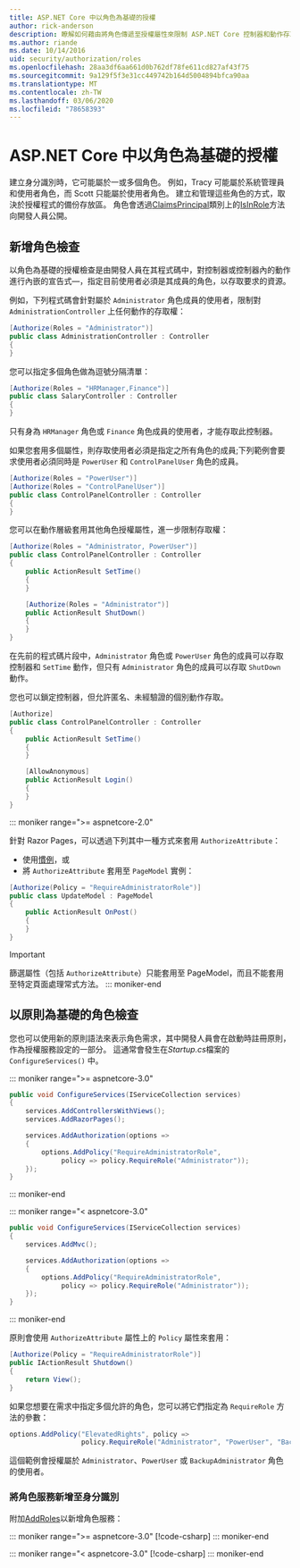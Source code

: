 ```yaml
---
title: ASP.NET Core 中以角色為基礎的授權
author: rick-anderson
description: 瞭解如何藉由將角色傳遞至授權屬性來限制 ASP.NET Core 控制器和動作存取。
ms.author: riande
ms.date: 10/14/2016
uid: security/authorization/roles
ms.openlocfilehash: 28aa3df6aa661d0b762df78fe611cd827af43f75
ms.sourcegitcommit: 9a129f5f3e31cc449742b164d5004894bfca90aa
ms.translationtype: MT
ms.contentlocale: zh-TW
ms.lasthandoff: 03/06/2020
ms.locfileid: "78658393"
---
```

# <a name="role-based-authorization-in-aspnet-core"></a>ASP.NET Core 中以角色為基礎的授權

<a name="security-authorization-role-based"></a>

建立身分識別時，它可能屬於一或多個角色。 例如，Tracy 可能屬於系統管理員和使用者角色，而 Scott 只能屬於使用者角色。 建立和管理這些角色的方式，取決於授權程式的備份存放區。 角色會透過[ClaimsPrincipal](/dotnet/api/system.security.claims.claimsprincipal)類別上的[IsInRole](/dotnet/api/system.security.principal.genericprincipal.isinrole)方法向開發人員公開。

## <a name="adding-role-checks"></a>新增角色檢查

以角色為基礎的授權檢查是由開發人員在其程式碼中，對控制器或控制器內的動作進行內嵌的宣告式&mdash;，指定目前使用者必須是其成員的角色，以存取要求的資源。

例如，下列程式碼會針對屬於 `Administrator` 角色成員的使用者，限制對 `AdministrationController` 上任何動作的存取權：

```csharp
[Authorize(Roles = "Administrator")]
public class AdministrationController : Controller
{
}
```

您可以指定多個角色做為逗號分隔清單：

```csharp
[Authorize(Roles = "HRManager,Finance")]
public class SalaryController : Controller
{
}
```

只有身為 `HRManager` 角色或 `Finance` 角色成員的使用者，才能存取此控制器。

如果您套用多個屬性，則存取使用者必須是指定之所有角色的成員;下列範例會要求使用者必須同時是 `PowerUser` 和 `ControlPanelUser` 角色的成員。

```csharp
[Authorize(Roles = "PowerUser")]
[Authorize(Roles = "ControlPanelUser")]
public class ControlPanelController : Controller
{
}
```

您可以在動作層級套用其他角色授權屬性，進一步限制存取權：

```csharp
[Authorize(Roles = "Administrator, PowerUser")]
public class ControlPanelController : Controller
{
    public ActionResult SetTime()
    {
    }

    [Authorize(Roles = "Administrator")]
    public ActionResult ShutDown()
    {
    }
}
```

在先前的程式碼片段中，`Administrator` 角色或 `PowerUser` 角色的成員可以存取控制器和 `SetTime` 動作，但只有 `Administrator` 角色的成員可以存取 `ShutDown` 動作。

您也可以鎖定控制器，但允許匿名、未經驗證的個別動作存取。

```csharp
[Authorize]
public class ControlPanelController : Controller
{
    public ActionResult SetTime()
    {
    }

    [AllowAnonymous]
    public ActionResult Login()
    {
    }
}
```

::: moniker range=">= aspnetcore-2.0"

針對 Razor Pages，可以透過下列其中一種方式來套用 `AuthorizeAttribute`：

* 使用[慣例](xref:razor-pages/razor-pages-conventions#page-model-action-conventions)，或
* 將 `AuthorizeAttribute` 套用至 `PageModel` 實例：

```csharp
[Authorize(Policy = "RequireAdministratorRole")]
public class UpdateModel : PageModel
{
    public ActionResult OnPost()
    {
    }
}
```

> [!IMPORTANT]
> 篩選屬性（包括 `AuthorizeAttribute`）只能套用至 PageModel，而且不能套用至特定頁面處理常式方法。
::: moniker-end

<a name="security-authorization-role-policy"></a>

## <a name="policy-based-role-checks"></a>以原則為基礎的角色檢查

您也可以使用新的原則語法來表示角色需求，其中開發人員會在啟動時註冊原則，作為授權服務設定的一部分。 這通常會發生在*Startup.cs*檔案的 `ConfigureServices()` 中。

::: moniker range=">= aspnetcore-3.0"
```csharp
public void ConfigureServices(IServiceCollection services)
{
    services.AddControllersWithViews();
    services.AddRazorPages();

    services.AddAuthorization(options =>
    {
        options.AddPolicy("RequireAdministratorRole",
             policy => policy.RequireRole("Administrator"));
    });
}
```
::: moniker-end

::: moniker range="< aspnetcore-3.0"
```csharp
public void ConfigureServices(IServiceCollection services)
{
    services.AddMvc();

    services.AddAuthorization(options =>
    {
        options.AddPolicy("RequireAdministratorRole",
             policy => policy.RequireRole("Administrator"));
    });
}
```
::: moniker-end

原則會使用 `AuthorizeAttribute` 屬性上的 `Policy` 屬性來套用：

```csharp
[Authorize(Policy = "RequireAdministratorRole")]
public IActionResult Shutdown()
{
    return View();
}
```

如果您想要在需求中指定多個允許的角色，您可以將它們指定為 `RequireRole` 方法的參數：

```csharp
options.AddPolicy("ElevatedRights", policy =>
                  policy.RequireRole("Administrator", "PowerUser", "BackupAdministrator"));
```

這個範例會授權屬於 `Administrator`、`PowerUser` 或 `BackupAdministrator` 角色的使用者。

### <a name="add-role-services-to-identity"></a>將角色服務新增至身分識別

附加[AddRoles](/dotnet/api/microsoft.aspnetcore.identity.identitybuilder.addroles#Microsoft_AspNetCore_Identity_IdentityBuilder_AddRoles__1)以新增角色服務：

::: moniker range=">= aspnetcore-3.0"
[!code-csharp[](roles/samples/3_0/Startup.cs?name=snippet&highlight=7)]
::: moniker-end

::: moniker range="< aspnetcore-3.0"
[!code-csharp[](roles/samples/2_2/Startup.cs?name=snippet&highlight=7)]
::: moniker-end

